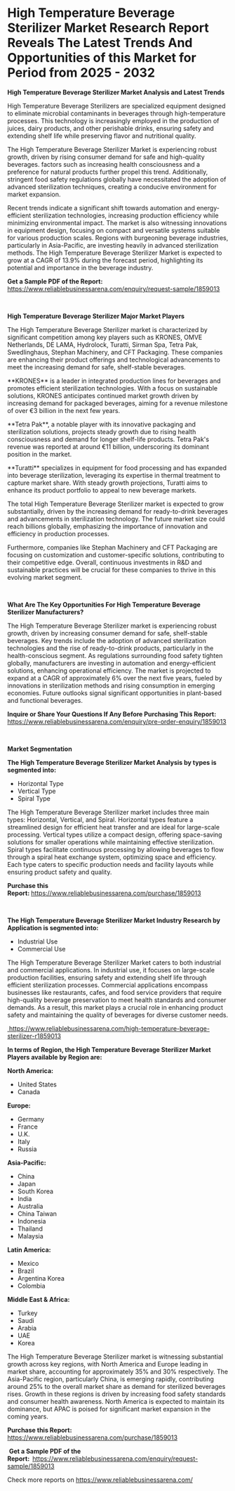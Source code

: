 <p><h1>High Temperature Beverage Sterilizer Market Research Report Reveals The Latest Trends And Opportunities of this Market for Period from 2025 - 2032</h1></p><p><strong>High Temperature Beverage Sterilizer Market Analysis and Latest Trends</strong></p>
<p><p>High Temperature Beverage Sterilizers are specialized equipment designed to eliminate microbial contaminants in beverages through high-temperature processes. This technology is increasingly employed in the production of juices, dairy products, and other perishable drinks, ensuring safety and extending shelf life while preserving flavor and nutritional quality.</p><p>The High Temperature Beverage Sterilizer Market is experiencing robust growth, driven by rising consumer demand for safe and high-quality beverages. factors such as increasing health consciousness and a preference for natural products further propel this trend. Additionally, stringent food safety regulations globally have necessitated the adoption of advanced sterilization techniques, creating a conducive environment for market expansion.</p><p>Recent trends indicate a significant shift towards automation and energy-efficient sterilization technologies, increasing production efficiency while minimizing environmental impact. The market is also witnessing innovations in equipment design, focusing on compact and versatile systems suitable for various production scales. Regions with burgeoning beverage industries, particularly in Asia-Pacific, are investing heavily in advanced sterilization methods. The High Temperature Beverage Sterilizer Market is expected to grow at a CAGR of 13.9% during the forecast period, highlighting its potential and importance in the beverage industry.</p></p>
<p><strong>Get a Sample PDF of the Report:&nbsp;</strong> <a href="https://www.reliablebusinessarena.com/enquiry/request-sample/1859013?utm_campaign=3515&utm_medium=2&utm_source=Github&utm_content=ia&utm_term=12042025&utm_id=high-temperature-beverage-sterilizer">https://www.reliablebusinessarena.com/enquiry/request-sample/1859013</a></p>
<p>&nbsp;</p>
<p><strong>High Temperature Beverage Sterilizer Major Market Players</strong></p>
<p><p>The High Temperature Beverage Sterilizer market is characterized by significant competition among key players such as KRONES, OMVE Netherlands, DE LAMA, Hydrolock, Turatti, Sirman Spa, Tetra Pak, Swedlinghaus, Stephan Machinery, and CFT Packaging. These companies are enhancing their product offerings and technological advancements to meet the increasing demand for safe, shelf-stable beverages.</p><p>**KRONES** is a leader in integrated production lines for beverages and promotes efficient sterilization technologies. With a focus on sustainable solutions, KRONES anticipates continued market growth driven by increasing demand for packaged beverages, aiming for a revenue milestone of over €3 billion in the next few years.</p><p>**Tetra Pak**, a notable player with its innovative packaging and sterilization solutions, projects steady growth due to rising health consciousness and demand for longer shelf-life products. Tetra Pak's revenue was reported at around €11 billion, underscoring its dominant position in the market.</p><p>**Turatti** specializes in equipment for food processing and has expanded into beverage sterilization, leveraging its expertise in thermal treatment to capture market share. With steady growth projections, Turatti aims to enhance its product portfolio to appeal to new beverage markets.</p><p>The total High Temperature Beverage Sterilizer market is expected to grow substantially, driven by the increasing demand for ready-to-drink beverages and advancements in sterilization technology. The future market size could reach billions globally, emphasizing the importance of innovation and efficiency in production processes.</p><p>Furthermore, companies like Stephan Machinery and CFT Packaging are focusing on customization and customer-specific solutions, contributing to their competitive edge. Overall, continuous investments in R&D and sustainable practices will be crucial for these companies to thrive in this evolving market segment.</p></p>
<p>&nbsp;</p>
<p><strong>What Are The Key Opportunities For High Temperature Beverage Sterilizer Manufacturers?</strong></p>
<p><p>The High Temperature Beverage Sterilizer market is experiencing robust growth, driven by increasing consumer demand for safe, shelf-stable beverages. Key trends include the adoption of advanced sterilization technologies and the rise of ready-to-drink products, particularly in the health-conscious segment. As regulations surrounding food safety tighten globally, manufacturers are investing in automation and energy-efficient solutions, enhancing operational efficiency. The market is projected to expand at a CAGR of approximately 6% over the next five years, fueled by innovations in sterilization methods and rising consumption in emerging economies. Future outlooks signal significant opportunities in plant-based and functional beverages.</p></p>
<p><strong>Inquire or Share Your Questions If Any Before Purchasing This Report:</strong> <a href="https://www.reliablebusinessarena.com/enquiry/pre-order-enquiry/1859013?utm_campaign=3515&utm_medium=2&utm_source=Github&utm_content=ia&utm_term=12042025&utm_id=high-temperature-beverage-sterilizer">https://www.reliablebusinessarena.com/enquiry/pre-order-enquiry/1859013</a></p>
<p>&nbsp;</p>
<p><strong>Market Segmentation</strong></p>
<p><strong>The High Temperature Beverage Sterilizer Market Analysis by types is segmented into:</strong></p>
<p><ul><li>Horizontal Type</li><li>Vertical Type</li><li>Spiral Type</li></ul></p>
<p><p>The High Temperature Beverage Sterilizer market includes three main types: Horizontal, Vertical, and Spiral. Horizontal types feature a streamlined design for efficient heat transfer and are ideal for large-scale processing. Vertical types utilize a compact design, offering space-saving solutions for smaller operations while maintaining effective sterilization. Spiral types facilitate continuous processing by allowing beverages to flow through a spiral heat exchange system, optimizing space and efficiency. Each type caters to specific production needs and facility layouts while ensuring product safety and quality.</p></p>
<p><strong>Purchase this Report:&nbsp;</strong><a href="https://www.reliablebusinessarena.com/purchase/1859013?utm_campaign=3515&utm_medium=2&utm_source=Github&utm_content=ia&utm_term=12042025&utm_id=high-temperature-beverage-sterilizer">https://www.reliablebusinessarena.com/purchase/1859013</a></p>
<p>&nbsp;</p>
<p><strong>The High Temperature Beverage Sterilizer Market Industry Research by Application is segmented into:</strong></p>
<p><ul><li>Industrial Use</li><li>Commercial Use</li></ul></p>
<p><p>The High Temperature Beverage Sterilizer Market caters to both industrial and commercial applications. In industrial use, it focuses on large-scale production facilities, ensuring safety and extending shelf life through efficient sterilization processes. Commercial applications encompass businesses like restaurants, cafes, and food service providers that require high-quality beverage preservation to meet health standards and consumer demands. As a result, this market plays a crucial role in enhancing product safety and maintaining the quality of beverages for diverse customer needs.</p></p>
<p><a href="https://www.reliablebusinessarena.com/high-temperature-beverage-sterilizer-r1859013?utm_campaign=3515&utm_medium=2&utm_source=Github&utm_content=ia&utm_term=12042025&utm_id=high-temperature-beverage-sterilizer">&nbsp;https://www.reliablebusinessarena.com/high-temperature-beverage-sterilizer-r1859013</a></p>
<p><strong>In terms of Region, the High Temperature Beverage Sterilizer Market Players available by Region are:</strong></p>
<p>
    <p> <strong> North America: </strong>
        <ul>
            <li>United States</li>
            <li>Canada</li>
        </ul>
        </p> 
    <p> <strong> Europe: </strong>
        <ul>
            <li>Germany</li>
            <li>France</li>
            <li>U.K.</li>
            <li>Italy</li>
            <li>Russia</li>
        </ul>
        </p> 
    <p> <strong> Asia-Pacific: </strong>
        <ul>
            <li>China</li>
            <li>Japan</li>
            <li>South Korea</li>
            <li>India</li>
            <li>Australia</li>
            <li>China Taiwan</li>
            <li>Indonesia</li>
            <li>Thailand</li>
            <li>Malaysia</li>
        </ul>
        </p> 
    <p> <strong> Latin America: </strong>
        <ul>
            <li>Mexico</li>
            <li>Brazil</li>
            <li>Argentina Korea</li>
            <li>Colombia</li>
        </ul>
        </p> 
    <p> <strong> Middle East & Africa: </strong>
        <ul>
            <li>Turkey</li>
            <li>Saudi</li>
            <li>Arabia</li>
            <li>UAE</li>
            <li>Korea</li>
        </ul>
    </p>
    </p>
<p><p>The High Temperature Beverage Sterilizer market is witnessing substantial growth across key regions, with North America and Europe leading in market share, accounting for approximately 35% and 30% respectively. The Asia-Pacific region, particularly China, is emerging rapidly, contributing around 25% to the overall market share as demand for sterilized beverages rises. Growth in these regions is driven by increasing food safety standards and consumer health awareness. North America is expected to maintain its dominance, but APAC is poised for significant market expansion in the coming years.</p></p>
<p><strong>Purchase this Report: </strong><a href="https://www.reliablebusinessarena.com/purchase/1859013?utm_campaign=3515&utm_medium=2&utm_source=Github&utm_content=ia&utm_term=12042025&utm_id=high-temperature-beverage-sterilizer">https://www.reliablebusinessarena.com/purchase/1859013</a></p>
<p>&nbsp;<strong>Get a Sample PDF of the Report:&nbsp;&nbsp;</strong><a href="https://www.reliablebusinessarena.com/enquiry/request-sample/1859013?utm_campaign=3515&utm_medium=2&utm_source=Github&utm_content=ia&utm_term=12042025&utm_id=high-temperature-beverage-sterilizer">https://www.reliablebusinessarena.com/enquiry/request-sample/1859013</a></p>
<p><strong></strong></p>
<p>Check more reports on <a href="https://www.reliablebusinessarena.com/?utm_campaign=3515&utm_medium=2&utm_source=Github&utm_content=ia&utm_term=12042025&utm_id=high-temperature-beverage-sterilizer">https://www.reliablebusinessarena.com/</a></p>